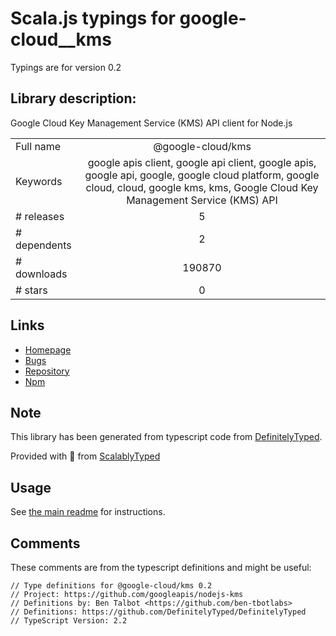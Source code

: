 
# Scala.js typings for google-cloud__kms

Typings are for version 0.2

## Library description:
Google Cloud Key Management Service (KMS) API client for Node.js

|                    |                 |
| ------------------ | :-------------: |
| Full name          | @google-cloud/kms |
| Keywords           | google apis client, google api client, google apis, google api, google, google cloud platform, google cloud, cloud, google kms, kms, Google Cloud Key Management Service (KMS) API |
| # releases         | 5 |
| # dependents       | 2 |
| # downloads        | 190870 |
| # stars            | 0 |

## Links
- [Homepage](https://github.com/googleapis/nodejs-kms#readme)
- [Bugs](https://github.com/googleapis/nodejs-kms/issues)
- [Repository](https://github.com/googleapis/nodejs-kms)
- [Npm](https://www.npmjs.com/package/%40google-cloud%2Fkms)
    


## Note
This library has been generated from typescript code from [DefinitelyTyped](https://definitelytyped.org).

Provided with :purple_heart: from [ScalablyTyped](https://github.com/oyvindberg/ScalablyTyped)

## Usage
See [the main readme](../../readme.md) for instructions.

## Comments

These comments are from the typescript definitions and might be useful:
```
// Type definitions for @google-cloud/kms 0.2
// Project: https://github.com/googleapis/nodejs-kms
// Definitions by: Ben Talbot <https://github.com/ben-tbotlabs>
// Definitions: https://github.com/DefinitelyTyped/DefinitelyTyped
// TypeScript Version: 2.2

```

